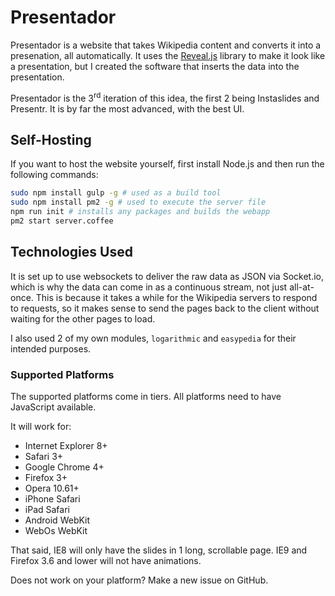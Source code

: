 # Presentador
Presentador is a website that takes Wikipedia content and converts it into a presenation, all automatically. It uses the [Reveal.js](https://github.com/Hackimel/reveal.js) library to make it look like a presentation, but I created the software that inserts the data into the presentation.

Presentador is the 3<sup>rd</sup> iteration of this idea, the first 2 being Instaslides and Presentr. It is by far the most advanced, with the best UI.
## Self-Hosting
If you want to host the website yourself, first install Node.js and then run the following commands:
```bash
sudo npm install gulp -g # used as a build tool
sudo npm install pm2 -g # used to execute the server file
npm run init # installs any packages and builds the webapp
pm2 start server.coffee
```

## Technologies Used
It is set up to use websockets to deliver the raw data as JSON via Socket.io, which is why the data can come in as a continuous stream, not just all-at-once. This is because it takes a while for the Wikipedia servers to respond to requests, so it makes sense to send the pages back to the client without waiting for the other pages to load.

I also used 2 of my own modules, `logarithmic` and `easypedia` for their intended purposes.

### Supported Platforms
The supported platforms come in tiers. All platforms need to have JavaScript available.

It will work for:
- Internet Explorer 8+
- Safari 3+
- Google Chrome 4+
- Firefox 3+
- Opera 10.61+
- iPhone Safari
- iPad Safari
- Android WebKit
- WebOs WebKit

That said, IE8 will only have the slides in 1 long, scrollable page. IE9 and Firefox 3.6 and lower will not have animations.

Does not work on your platform? Make a new issue on GitHub.
